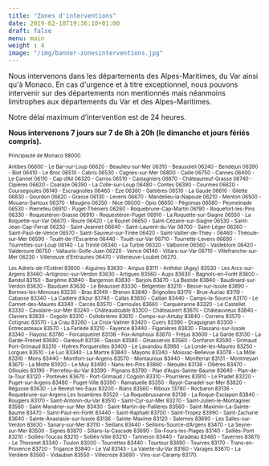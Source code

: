 ```yaml
---
title: "Zones d'interventions"
date: 2019-02-18T19:36:10+01:00
draft: false
menu: main
weight : 4
image: "/img/banner-zonesinterventions.jpg"
---
```


<p>Nous intervenons dans les départements des Alpes-Maritimes, du Var ainsi qu'à Monaco. En cas d'urgence et à titre exceptionnel, nous pouvons intervenir sur des départements non mentionnés mais néanmoins limitrophes aux départements du Var et des Alpes-Maritimes.</p>
<p>Notre délai maximum d’intervention est de 24 heures.</p>
<p><strong>Nous intervenons 7 jours sur 7 de 8h à 20h (le dimanche et jours fériés compris).</strong></p>

<p style="font-size:10px;">Principauté de Monaco 98000.</p>

<p style="font-size:10px;">
Antibes 06600 - Le Bar-sur-Loup 06620 - Beaulieu-sur-Mer 06310 - Beausoleil 06240 - Bendejun 06390 - Biot 06410 - Le Broc 06510 - Cabris 06530 - Cagnes-sur-Mer 06800 - Caille 06750 - Cannes 06400 - Le Cannet 06110 - Cap d’Ail 06320 - Carros 06510 - Castagniers 06670 - Châteauneuf-Grasse 06740 - Cipières 06620 - Coaraze 06390 - La Colle-sur-Loup 06480 - Contes 06390 - Courmes 06620 - Coursegoules 06140 - Escragnolles 06460 - Eze 06360 - Gattières 06510 - La Gaude 06610 - Gilette 06830 - Gourdon 06620 - Grasse 06130 - Levens 06670 - Mandelieu-la-Napoule 06210 - Menton 06500 - Mouans-Sartoux 06370 - Mougins 06250 - Nice 06000 - Opio 06650 - Pégomas 06580 - Peymeinade 06530 - Pierrefeu 06910 - Puget-Théniers 06260 - Roquebrune-Cap-Martin 06190 - Roquefort-les-Pins 06330 - Roquestéron-Grasse 06910 - Roquestéron-Puget 06910 - La Roquette-sur-Siagne 06550 - La Roquette-sur-Var 06670 - Roure 06420 - Le Rouret 06650 - Saint-Cézaire-sur-Siagne 06530 - Saint-Jean-Cap-Ferrat 06230 - Saint-Jeannet 06640 - Saint-Laurent-du-Var 06700 - Saint-Léger 06260 - Saint-Paul-de-Vence 06570 - Saint-Sauveur-sur-Tinée 06420 - Saint-Vallier-de-Thiey - 06460 - Théoule-sur-Mer 06590 - Touët-de-l’Escarène 06440 - Touët-sur-Var 06710 - Tourrette-Levens 06690 - Tourrettes-sur-Loup 06140 - La Trinité 06340 - La Turbie 06320 - Valbonne 06560 - Valdeblore 06420 - Valderoure 06750 - Vallauris-Golfe-Juan 06220 - Vence 06140 - Villars-sur-Var 06710 - Villefranche-sur-Mer 06230 - Villeneuve d’Entraunes 06470 - Villeneuve-Loubet 06270.
</p>

<p style="font-size:10px;">
Les Adrets-de-l’Estérel 83600 - Aiguines 83630 - Ampus 83111 - Anthéor (Agay) 83530 - Les Arcs-sur-Argens 83460 -Artignosc-sur-Verdon 83630 - Artigues 83560 - Aups 83630 - Bagnols-en-Forêt 83600 - Bandol 83150 - Bargème 83840 - Bargemon 83830 - Barjols 83670 - La Bastide 83840 - Baudinard-sur-Verdon 83630 - Bauduen 83630 - Le Beausset 83330 - Belgentier 83210 - Besse-sur-Issole 83890 - Bormes-les-Mimosas 83230 - Bras 83149 - Brenon 83840 - Brignolles 83170 - Brue-Auriac 83119 - Cabasse 83340 - La Cadière d’Azur 83740 - Callas 83830 - Callian 83440 - Camps-la-Source 83170 - Le Cannet-des-Maures 83340 - Carcès 83570 - Carnoules 83660 - Carqueiranne 83320 - Le Castellet 83330 - Cavalaire-sur-Mer 83240 - Châteaudouble 83300 - Châteauvert 83670 - Châteauvieux 83840 - Claviers 83830 - Cogolin 83310 - Collobrières 83610 - Comps-sur-Artuby 83840 - Correns 83570 - Cotignac 83570 - La Crau 83260 - La Croix-Valmer 83420 - Cuers 83390 - Draguignan 83300 - Entrecasteaux 83570 - La Farlède 83210 - Fayence 83440 - Figanières 83830 - Flassans-sur-Issole 83340 - Flayosc 83780 - Forcalqueiret 83136 - Fox-Amphoux 83670 - Fréjus 83600 - La Garde 83130 - La Garde-Freinet 83680 - Garéoult 83136 - Gassin 83580 - Ginasservis 83560 - Gonfaron 83590 - Grimaud Port-Grimaud 83310 - Hyères Porquerolles 83400 - Le Lavandou 83980 - La Londe-les-Maures 83250 - Lorgues 83510 - Le Luc 83340 - La Martre 83840 - Mayons 83340 - Moissac-Bellevue 83078 - La Môle 83310 - Mons 83440 - Montfort-sur-Argens 83570 - Montauroux 83440 - Montferrat 83131 - Montmeyan 83670 - La Motte 83920 - Le Muy 83490 - Nans-les-Pins 83860 - Néoules 83136 - Ollières 83470 - Ollioules 83190 - Pierrefeu-du-Var 83390 - Pignans 83790 - Plan d’Aups-Sainte-Baume 83640 - Plan-de-la-Tour 83120 - Pontevès 83670 - Port-Grimaud / Cogolin 83310 - Pourrières 83910 - Le Pradet 83220 - Puget-sur-Argens 83480 - Puget-Ville 83390 - Ramatuelle 83350 - Rayol-Canadel-sur-Mer 83820 - Régusse 83630 - Le Revest-les-Eaux 83200 - Rians 83560 - Riboux 13780 - Rocbaron 83136 - Roquebrune-sur-Argens Les Issambres 83520 - La Roquebrussanne 83136 - La Roque-Esclapon 83840 - Rougiers 83170 - Saint-Antonin-du-Var 83510 - Saint-Cyr-sur-Mer 83270 - Saint-Julien-le-Montagnier 83560 - Saint-Mandrier-sur-Mer 83430 - Saint-Martin-de-Pallières 83560 - Saint-Maximin-La-Sainte-Baume 83470 - Saint-Paul-en-Forêt 83440 - Saint-Raphaël 83700 - Saint-Tropez 83990 - Saint-Zacharie 83640 - Sainte-Anastasie-sur-Issole 83136 - Sainte-Maxime 83120 - Salernes 83690 - Les Salles-sur-Verdon 83630 - Sanary-sur-Mer 83110 - Seillans 83440 - Seillons-Source-d’Argens 83470 - La Seyne-sur-Mer 83500 - Signes 83870 - Sillans-la-Cascade 83690 - Six-Fours-les-Plages 83140 - Solliès-Pont 83210 - Solliès-Toucas 83210 - Solliès-Ville 83210 - Tanneron 83440 - Taradeau 83460 - Tavernes 83670 - Le Thoronet 83340 - Toulon 83000 - Tourrettes 83440 - Tourtour 83690 - Tourves 83170 - Trans-en-Provence 83720 - Trigance 83840 - Le Val 83143 - La Valette-du-Var 83160 - Varages 83670 - La Verdière 83560 - Vidauban 83550 - Villecroze 83690 - Vins-sur-Caramy 83170.
</p>
